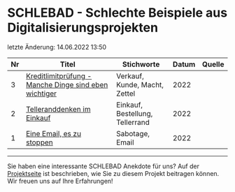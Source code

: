 # SCHLEBAD - Schlechte Beispiele aus Digitalisierungsprojekten

letzte Änderung: 14.06.2022 13:50


| Nr   | Titel                                                                          | Stichworte                           | Datum        | Quelle         |
|------| ------------------------------------------------------------------------------ |--------------------------------------|--------------|----------------|
|    3 | [Kreditlimitprüfung - Manche Dinge sind eben wichtiger](3_kreditlimit.md)      | Verkauf, Kunde, Macht, Zettel        | 2022         |                |
|    2 | [Telleranddenken im Einkauf](2_tellerrand.md)                                  | Einkauf, Bestellung, Tellerrand      | 2022         |                |
|    1 | [Eine Email, es zu stoppen](1_sabotage_email.md)                               | Sabotage, Email                      | 2022         |                |



---

Sie haben eine interessante SCHLEBAD Anekdote für uns? Auf der [Projektseite](https://sapstammtisch.github.io/gusbad) ist beschrieben, wie Sie zu diesem Projekt beitragen können. Wir freuen uns auf Ihre Erfahrungen!  
